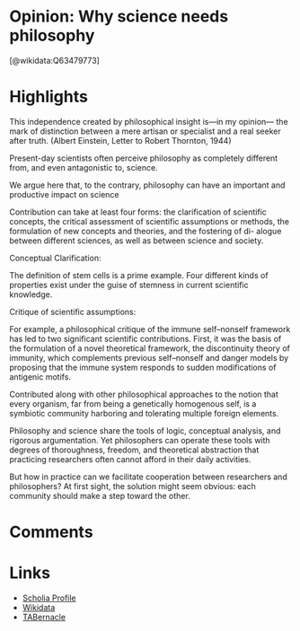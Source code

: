 
Opinion: Why science needs philosophy
=====================================
  
  [@wikidata:Q63479773]  

# Highlights


This independence created by philosophical insight is—in my opinion— the mark of distinction between a mere artisan or specialist and a real seeker after truth. (Albert Einstein, Letter to Robert Thornton, 1944)

Present-day scientists often perceive philosophy as completely different from, and even antagonistic to, science.

We argue here that, to the contrary, philosophy can have an important and productive impact on science

Contribution can take at least four forms: the clarification of scientific concepts, the critical assessment of scientific assumptions or methods, the formulation of new concepts and theories, and the fostering of di- alogue between different sciences, as well as between science and society.

Conceptual Clarification:

The definition of stem cells is a prime example. Four different kinds of properties exist under the guise of stemness in current scientific knowledge.

Critique of scientific assumptions:

For example, a philosophical critique of the immune self–nonself framework has led to two significant scientific contributions. First, it was the basis of the formulation of a novel theoretical framework, the discontinuity theory of immunity, which complements previous self–nonself and danger models by proposing that the immune system responds to sudden modifications of antigenic motifs.

Contributed along with other philosophical approaches to the notion that every organism, far from being a genetically homogenous self, is a symbiotic community harboring and tolerating multiple foreign elements.

Philosophy and science share the tools of logic, conceptual analysis, and rigorous argumentation. Yet philosophers can operate these tools with degrees of thoroughness, freedom, and theoretical abstraction that practicing researchers often cannot afford in their daily activities.

But how in practice can we facilitate cooperation between researchers and philosophers? At first sight, the solution might seem obvious: each community should make a step toward the other.


# Comments

# Links
  
 * [Scholia Profile](https://scholia.toolforge.org/work/Q63479773)  
 * [Wikidata](https://www.wikidata.org/wiki/Q63479773)  
 * [TABernacle](https://tabernacle.toolforge.org/?#/tab/manual/Q63479773/P921%3BP4510)  
